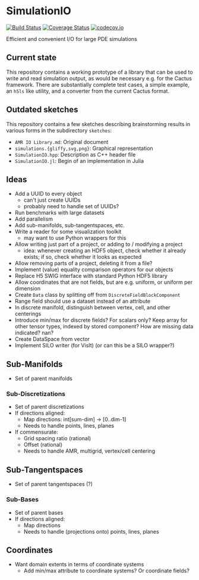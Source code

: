 # SimulationIO
[![Build Status](https://travis-ci.org/eschnett/SimulationIO.svg?branch=master)](https://travis-ci.org/eschnett/SimulationIO)
[![Coverage Status](https://coveralls.io/repos/eschnett/SimulationIO/badge.svg?branch=master&service=github)](https://coveralls.io/github/eschnett/SimulationIO?branch=master)
[![codecov.io](https://codecov.io/github/eschnett/SimulationIO/coverage.svg?branch=master)](https://codecov.io/github/eschnett/SimulationIO?branch=master)

Efficient and convenient I/O for large PDE simulations

## Current state

This repository contains a working prototype of a library that can be used to write and read simulation output, as would be necessary e.g. for the Cactus framework. There are substantially complete test cases, a simple example, an `h5ls` like utility, and a converter from the current Cactus format.

## Outdated sketches
This repository contains a few sketches describing brainstorming results in various forms in the subdirectory `sketches`:
- `AMR IO Library.md`: Original document
- `simulations.{gliffy,svg,png}`: Graphical representation
- `SimulationIO.hpp`: Description as C++ header file
- `SimulationIO.jl`: Begin of an implementation in Julia

## Ideas
- Add a UUID to every object
  - can't just create UUIDs
  - probably need to handle set of UUIDs?
- Run benchmarks with large datasets
- Add parallelism
- Add sub-manifolds, sub-tangentspaces, etc.
- Write a reader for some visualization toolkit
  - may want to use Python wrappers for this
- Allow writing just part of a project, or adding to / modifying a project
  - idea: whenever creating an HDF5 object, check whether it already exists; if so, check whether it looks as expected
- Allow removing parts of a project, deleting it from a file?
- Implement (value) equality comparison operators for our objects
- Replace H5 SWIG interface with standard Python HDF5 library
- Allow coordinates that are not fields, but are e.g. uniform, or uniform per dimension
- Create `Data` class by splitting off from `DiscreteFieldBlockComponent`
- Range field should use a dataset instead of an attribute
- In discrete manifold, distinguish between vertex, cell, and other centerings
- Introduce min/max for discrete fields? For scalars only? Keep array for other tensor types, indexed by stored component? How are missing data indicated? nan?
- Create DataSpace from vector<int>
- Implement SILO writer (for VisIt) (or can this be a SILO wrapper?)

## Sub-Manifolds
- Set of parent manifolds
### Sub-Discretizations
- Set of parent discretizations
- If directions aligned:
  - Map directions: int[sum-dim] -> [0..dim-1]
  - Needs to handle points, lines, planes
- If commensurate:
  - Grid spacing ratio (rational)
  - Offset (rational)
  - Needs to handle AMR, multigrid, vertex/cell centering

## Sub-Tangentspaces
- Set of parent tangentspaces (?)
### Sub-Bases
- Set of parent bases
- If directions aligned:
  - Map directions
  - Needs to handle (projections onto) points, lines, planes

## Coordinates
- Want domain extents in terms of coordinate systems
  - Add min/max attribute to coordinate systems? Or coordinate fields?
